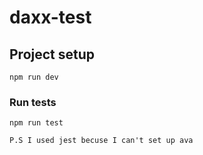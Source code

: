 # daxx-test

## Project setup
```
npm run dev
```

### Run tests
```
npm run test

P.S I used jest becuse I can't set up ava
```
